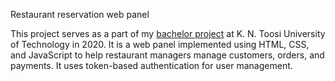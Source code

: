 Restaurant reservation web panel 

This project serves as a part of my [bachelor project](https://github.com/mohammadJaliliTorkamani/Lexeen-Reservation-KNTU-Thesis/tree/master) at K. N. Toosi University of Technology in 2020. It is a web panel implemented using HTML, CSS, and JavaScript to help restaurant managers manage customers, orders, and payments. It uses token-based authentication for user management.  

